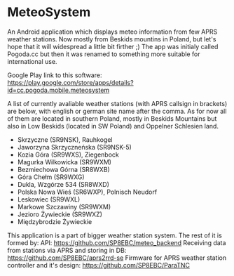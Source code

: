 # MeteoSystem

An Android application which displays meteo information from few APRS weather stations. Now mostly from Beskids mountins in Poland, but let's hope that it will widespread a little bit firther ;) The app was initialy called Pogoda.cc but then it was renamed to something more suitable for international use. 

Google Play link to this software: https://play.google.com/store/apps/details?id=cc.pogoda.mobile.meteosystem

A list of currently avaliable weather stations (with APRS callsign in brackets) are below, with english or german site name after the comma. As for now all of them are located in southern Poland, mostly in Beskids Mountains but also in Low Beskids (located in SW Poland) and Oppelner Schlesien land.

- Skrzyczne (SR9NSK), Rauhkogel
- Jaworzyna Skrzyczneńska (SR9NSK-5)
- Kozia Góra (SR9WXS), Ziegenbock
- Magurka Wilkowicka (SR9WXM)
- Bezmiechowa Górna (SR8WXB)
- Góra Chełm (SR9WXG)
- Dukla, Wzgórze 534 (SR8WXD)
- Polska Nowa Wieś (SR6WXP), Polnisch Neudorf
- Leskowiec (SR9WXL)
- Markowe Szczawiny (SR9WXM)
- Jezioro Żywieckie (SR9WXZ)
- Międzybrodzie Żywieckie

This application is a part of bigger weather station system. The rest of it is formed by:
API: https://github.com/SP8EBC/meteo_backend
Receiving data from stations via APRS and storing in DB: https://github.com/SP8EBC/aprs2rrd-se
Firmware for APRS weather station controller and it's design: https://github.com/SP8EBC/ParaTNC
